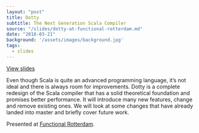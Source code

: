 ```yaml
---
layout: "post"
title: Dotty
subtitle: The Next Generation Scala Compiler
source: "/slides/dotty-at-functional-rotterdam.md"
date: "2018-03-21"
background: '/assets/images/background.jpg'
tags: 
  - slides
---
```


<a class="btn btn-primary" href="/slides/dotty-next-generation-scala-compiler/">View slides</a>

Even though Scala is quite an advanced programming language, it’s not ideal and there is always room for improvements. Dotty is a complete redesign of the Scala compiler that has a solid theoretical foundation and promises better performance. It will introduce many new features, change and remove existing ones. We will look at some changes that have already landed into master and briefly cover future work.

Presented at [Functional Rotterdam](https://www.meetup.com/Functional-Rotterdam/events/248548956/).

